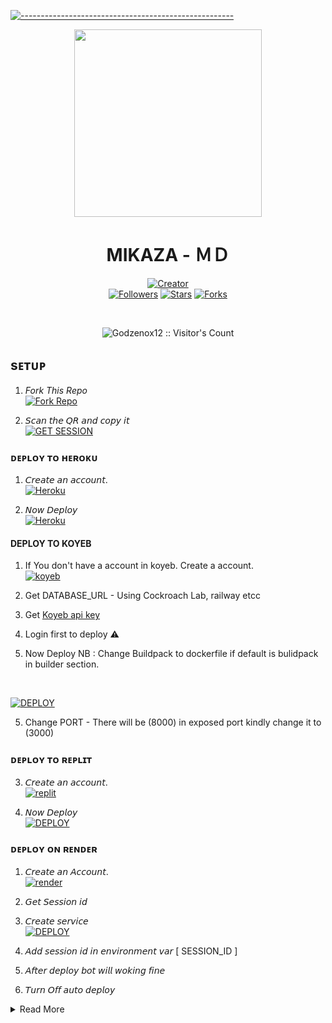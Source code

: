 [![-----------------------------------------------------](https://raw.githubusercontent.com/andreasbm/readme/master/assets/lines/colored.png)](#table-of-contents)
<div align="center" class= "main"> 
  <img src="https://i.ibb.co/v6Nj0yc4/temp.jpg" width="300" height="300"/>
  <h1>MIKAZA - ＭＤ</h1>

<a href="https://github.com/Godzenox00"><img title="Creator" src="https://img.shields.io/badge/Creator-ZENOX-red.svg?style=for-the-badge&logo=github"></a>
<br>
<a href="https://github.com/mikazaa-akerman/mikaza/?tab=followers"><img title="Followers" src="https://img.shields.io/github/followers/ZENOX?color=green&style=flat-square"></a>
<a href="https://github.com/Godzenox00/NEZUKO-MD/stargazers/"><img title="Stars" src="https://img.shields.io/github/stars/Godzenox00/NEZUKO-MD?color=white&style=flat-square"></a>
<a href="https://github.com/Godzenox00/NEZUKO-MD/network/members"><img title="Forks" src="https://img.shields.io/github/forks/Godzenox00/NEZUKO-MD?color=yellow&style=flat-square"></a>
<div align="left"
<br><br>

<p align="center"><img src="https://profile-counter.glitch.me/{NEZUKO-MD}/count.svg" alt="Godzenox12 :: Visitor's Count" /></p>

  
## sᴇᴛᴜᴘ

1. _Fork This Repo_
    <br>
<a href='https://github.com/Godzenox00/NEZUKO-MD/fork' target="_blank"><img alt='Fork Repo' src='https://img.shields.io/badge/Fork_Repo-100000?style=for-the-badge&logo=scan&logoColor=white&labelColor=black&color=black'/></a>

2. 𝘚𝘤𝘢𝘯 𝘵𝘩𝘦 𝘘𝘙 𝘢𝘯𝘥 𝘤𝘰𝘱𝘺 𝘪𝘵
    <br>
<a href='https://zenox-api.onrender.com' target="_blank"><img alt='GET SESSION' src='https://img.shields.io/badge/Scan_qr-100000?style=for-the-badge&logo=scan&logoColor=white&labelColor=black&color=black'/></a>


### ᴅᴇᴘʟᴏʏ ᴛᴏ ʜᴇʀᴏᴋᴜ

1. 𝘊𝘳𝘦𝘢𝘵𝘦 𝘢𝘯 𝘢𝘤𝘤𝘰𝘶𝘯𝘵.
    <br>
<a href='https://signup.heroku.com/' target="_blank"><img alt='Heroku' src='https://img.shields.io/badge/-Create-black?style=for-the-badge&logo=heroku&logoColor=white'/></a>

2. 𝘕𝘰𝘸 𝘋𝘦𝘱𝘭𝘰𝘺
    <br>
<a href='https://zenox-api.vercel.app/' target="_blank"><img alt='Heroku' src='https://img.shields.io/badge/-Deploy-black?style=for-the-badge&logo=heroku&logoColor=white'/></a>

#### DEPLOY TO KOYEB 

1. If You don't have a account in koyeb. Create a account.
    <br>
<a href='https://app.koyeb.com/auth/signup' target="_blank"><img alt='koyeb' src='https://img.shields.io/badge/-Create-black?style=for-the-badge&logo=koyeb&logoColor=white'/></a>

2. Get DATABASE_URL - Using Cockroach Lab, railway etcc

3. Get [Koyeb api key](https://app.koyeb.com/account/api)
4. Login first to deploy ⚠️
5. Now Deploy
NB : Change Buildpack to dockerfile if default is bulidpack in builder section.

    <br>
<a href='https://app.koyeb.com/services/deploy?name=NEZUKO&type=git&repository=Godzenox00/NEZUKO-MD&branch=main&builder=dockerfile&env[AUDIO_DATA]=%F0%9D%9A%89%F0%9D%99%B4%F0%9D%99%BD%F0%9D%99%BE%F0%9D%9A%87;%F0%9D%99%BD%F0%9D%99%B4%F0%9D%9A%89%F0%9D%9A%84%F0%9D%99%BA%F0%9D%99%BE;https://ik.imagekit.io/Oggy/dj5H3B_hsPDjAD2y.jpg&env[BOT_INFO]=NEZUKO;ZENOX;https://ik.imagekit.io/Oggy/dj5H3B_hsPDjAD2y.jpg&env[WORK,_TYPE]=public&env[KOYEB_API_KEY]=&env[KOYEB_APP_NAME]=NEZUKO&env[ANTILINK]=false&env[SUDO]=919744108970,0&env[PORT]=8000&env[PREFIX]=-&env[DATABASE_URL]=&env[SESSION_ID]=&env[STICKER_DATA]=NEZUKO,ZENOX&env[SUDO]=&ports=3000;http;/' target="_blank"><img alt='DEPLOY' src='https://img.shields.io/badge/-DEPLOY-black?style=for-the-badge&logo=koyeb&logoColor=white'/></a>

5. Change PORT - There will be (8000) in exposed port kindly change it to (3000)

### ᴅᴇᴘʟᴏʏ ᴛᴏ ʀᴇᴘʟɪᴛ

3. 𝘊𝘳𝘦𝘢𝘵𝘦 𝘢𝘯 𝘢𝘤𝘤𝘰𝘶𝘯𝘵.
    <br>
<a href='https://replit.com/signup' target="_blank"><img alt='replit' src='https://img.shields.io/badge/-Create-black?style=for-the-badge&logo=replit&logoColor=orange'/></a>

4. 𝘕𝘰𝘸 𝘋𝘦𝘱𝘭𝘰𝘺
    <br>
<a href='https://replit.com/github/Godzenox00/NEZUKO-MD' target="_blank"><img alt='DEPLOY' src='https://img.shields.io/badge/-DEPLOY-black?style=for-the-badge&logo=replit&logoColor=orange'/></a>

### ᴅᴇᴩʟᴏʏ ᴏɴ ʀᴇɴᴅᴇʀ

1. 𝘊𝘳𝘦𝘢𝘵𝘦 𝘢𝘯 𝘈𝘤𝘤𝘰𝘶𝘯𝘵.
    <br>
<a href='https://dashboard.render.com/register' target="_blank"><img alt='render' src='https://img.shields.io/badge/-Create-black?style=for-the-badge&logo=render&logoColor=white'/></a>

2. 𝘎𝘦𝘵 𝘚𝘦𝘴𝘴𝘪𝘰𝘯 𝘪𝘥

3. 𝘊𝘳𝘦𝘢𝘵𝘦 𝘴𝘦𝘳𝘷𝘪𝘤𝘦
    <br>
<a href='https://dashboard.render.com/web/new' target="_blank"><img alt='DEPLOY' src='https://img.shields.io/badge/-DEPLOY-black?style=for-the-badge&logo=render&logoColor=white'/></a>

4. 𝘈𝘥𝘥 𝘴𝘦𝘴𝘴𝘪𝘰𝘯 𝘪𝘥 𝘪𝘯 𝘦𝘯𝘷𝘪𝘳𝘰𝘯𝘮𝘦𝘯𝘵 𝘷𝘢𝘳 [ SESSION_ID ]
5. 𝘈𝘧𝘵𝘦𝘳 𝘥𝘦𝘱𝘭𝘰𝘺 𝘣𝘰𝘵 𝘸𝘪𝘭𝘭 𝘸𝘰𝘬𝘪𝘯𝘨 𝘧𝘪𝘯𝘦
6. 𝘛𝘶𝘳𝘯 𝘖𝘧𝘧 𝘢𝘶𝘵𝘰 𝘥𝘦𝘱𝘭𝘰𝘺
<details close>
    
<summary>Read More</summary>

### 1. Customise Bot

 Go to Environment Variables and edit and use

### 2. To Run MikaZa Bot 24×7
    
 Use uptimer 
 https://uptimerobot.com/

Create a moniter.
   
### sᴜᴘᴘᴏʀᴛ ᴍᴇ

&nbsp;&nbsp;&nbsp;&nbsp;&nbsp;&nbsp;&nbsp;<a href="https://www.instagram.com/mhdh.faizl?igsh=ZTNjamI2Z3RmcGxj">
  <img src="https://i.ibb.co/jPgMsQbS/temp.jpg" alt="FOLLOW ME" height="40" width="150" style="margin-left: 60px;">
</a>

  ### ᴛʜᴀɴᴋs ᴛᴏ
- [mksir](https://github.com/mksir12) For partnership<br>
 For help<br>
 <br><br>
 
